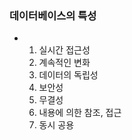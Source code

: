 ### 데이터베이스의 특성
- 1. 실시간 접근성
  2. 계속적인 변화
  3. 데이터의 독립성
  4. 보안성
  5. 무결성
  6. 내용에 의한 참조, 접근
  7. 동시 공용

